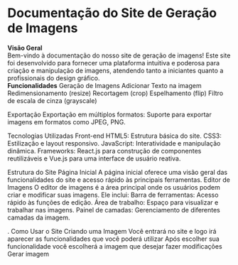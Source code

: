 <h1> Documentação do Site de Geração de Imagens</h1>

<b>Visão Geral</b> <br>
Bem-vindo à documentação do nosso site de geração de imagens! Este site foi desenvolvido para fornecer uma plataforma intuitiva e poderosa para criação e manipulação de imagens, atendendo tanto a iniciantes quanto a profissionais do design gráfico. <br>
<b>Funcionalidades</b>
Geração de Imagens
Adicionar Texto na imagem
Redimensionamento (resize)
Recortagem (crop)
Espelhamento (flip)
Filtro de escala de cinza (grayscale)


Exportação
Exportação em múltiplos formatos: Suporte para exportar imagens em formatos como JPEG, PNG.


Tecnologias Utilizadas
Front-end
HTML5: Estrutura básica do site.
CSS3: Estilização e layout responsivo.
JavaScript: Interatividade e manipulação dinâmica.
Frameworks: React.js para construção de componentes reutilizáveis e Vue.js para uma interface de usuário reativa.


Estrutura do Site
Página Inicial
A página inicial oferece uma visão geral das funcionalidades do site e acesso rápido às principais ferramentas.
Editor de Imagens
O editor de imagens é a área principal onde os usuários podem criar e modificar suas imagens. Ele inclui:
Barra de ferramentas: Acesso rápido às funções de edição.
Área de trabalho: Espaço para visualizar e trabalhar nas imagens.
Painel de camadas: Gerenciamento de diferentes camadas da imagem.


.
Como Usar o Site
Criando uma Imagem
Você entrará no site e logo irá aparecer as funcionalidades que você poderá utilizar
Após escolher sua funcionalidade você escolherá a imagem que desejar fazer modificações
Gerar imagem

